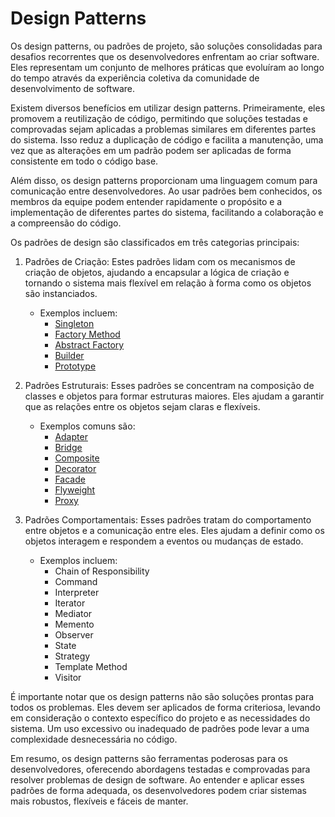 # Design Patterns

Os design patterns, ou padrões de projeto, são soluções consolidadas para desafios recorrentes que os desenvolvedores enfrentam ao criar software. Eles representam um conjunto de melhores práticas que evoluíram ao longo do tempo através da experiência coletiva da comunidade de desenvolvimento de software.

Existem diversos benefícios em utilizar design patterns. Primeiramente, eles promovem a reutilização de código, permitindo que soluções testadas e comprovadas sejam aplicadas a problemas similares em diferentes partes do sistema. Isso reduz a duplicação de código e facilita a manutenção, uma vez que as alterações em um padrão podem ser aplicadas de forma consistente em todo o código base.

Além disso, os design patterns proporcionam uma linguagem comum para comunicação entre desenvolvedores. Ao usar padrões bem conhecidos, os membros da equipe podem entender rapidamente o propósito e a implementação de diferentes partes do sistema, facilitando a colaboração e a compreensão do código.

Os padrões de design são classificados em três categorias principais:

1. Padrões de Criação: Estes padrões lidam com os mecanismos de criação de objetos, ajudando a encapsular a lógica de criação e tornando o sistema mais flexível em relação à forma como os objetos são instanciados.
   - Exemplos incluem:
      - [Singleton](/singleton.js)
      - [Factory Method](/factory.js)
      - [Abstract Factory](/abstractFactory.js)
      - [Builder](/builder.js)
      - [Prototype](/prototype.js)

2. Padrões Estruturais: Esses padrões se concentram na composição de classes e objetos para formar estruturas maiores. Eles ajudam a garantir que as relações entre os objetos sejam claras e flexíveis.
   - Exemplos comuns são:
      - [Adapter](/adapter.js)
      - [Bridge](/bridge.js)
      - [Composite](/composite.js)
      - [Decorator](/decorator.js)
      - [Facade](/facade.js)
      - [Flyweight](/flyweight.js)
      - [Proxy](/proxy.js)
  
3. Padrões Comportamentais: Esses padrões tratam do comportamento entre objetos e a comunicação entre eles. Eles ajudam a definir como os objetos interagem e respondem a eventos ou mudanças de estado.
   - Exemplos incluem:
      - Chain of Responsibility
      - Command
      - Interpreter
      - Iterator
      - Mediator
      - Memento
      - Observer
      - State
      - Strategy
      - Template Method
      - Visitor

É importante notar que os design patterns não são soluções prontas para todos os problemas. Eles devem ser aplicados de forma criteriosa, levando em consideração o contexto específico do projeto e as necessidades do sistema. Um uso excessivo ou inadequado de padrões pode levar a uma complexidade desnecessária no código.

Em resumo, os design patterns são ferramentas poderosas para os desenvolvedores, oferecendo abordagens testadas e comprovadas para resolver problemas de design de software. Ao entender e aplicar esses padrões de forma adequada, os desenvolvedores podem criar sistemas mais robustos, flexíveis e fáceis de manter.
